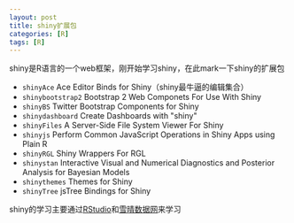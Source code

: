 ```yaml
---
layout: post
title: shiny扩展包
categories: [R]
tags: [R]
---
```

shiny是R语言的一个web框架，刚开始学习shiny，在此mark一下shiny的扩展包

- `shinyAce` Ace Editor Binds for Shiny（shiny最牛逼的编辑集合）
- `shinybootstrap2` Bootstrap 2 Web Componets For Use With Shiny
- `shinyBS` Twitter Bootstrap Components for Shiny
- `shinydashboard` Create Dashboards with "shiny"
- `shinyFiles` A Server-Side File System Viewer For Shiny
- `shinyjs` Perform Common JavaScript Operations in Shiny Apps using Plain R
- `shinyRGL` Shiny Wrappers For RGL
- `shinystan` Interactive Visual and Numerical Diagnostics and Posterior Analysis for Bayesian Models
- `shinythemes` Themes for Shiny
- `shinyTree` jsTree Bindings for Shiny

shiny的学习主要通过[RStudio](https://www.rstudio.com/)和[雪晴数据网](http://www.xueqing.tv/)来学习
